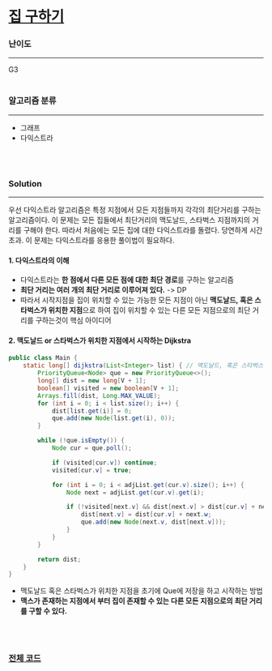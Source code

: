 # [집 구하기](https://www.acmicpc.net/problem/13911)

### 난이도

***
G3
<br><br>

### 알고리즘 분류

***

* 그래프
* 다익스트라

<br><br>

### Solution

***

우선 다익스트라 알고리즘은 특정 지점에서 모든 지점들까지 각각의 최단거리를 구하는 알고리즘이다. 이 문제는 모든 집들에서 최단거리의 맥도날드, 스타벅스 지점까지의 거리를 구해야 한다. 따라서 처음에는 모든 집에 대한
다익스트라를 돌렸다. 당연하게 시간초과. 이 문제는 다익스트라를 응용한 풀이법이 필요하다.

#### 1. 다익스트라의 이해

* 다익스트라는 **한 점에서 다른 모든 점에 대한 최단 경로**를 구하는 알고리즘
* **최단 거리는 여러 개의 최단 거리로 이루어져 있다.** -> DP
* 따라서 시작지점을 집이 위치할 수 있는 가능한 모든 지점이 아닌 **맥도날드, 혹은 스타벅스가 위치한 지점**으로 하여 집이 위치할 수 있는 다른 모든 지점으로의 최단 거리를 구하는것이 핵심 아이디어

#### 2. 맥도날드 or 스타벅스가 위치한 지점에서 시작하는 Dijkstra

```java
public class Main {
    static long[] dijkstra(List<Integer> list) { // 맥도날드, 혹은 스타벅스가 위치한 정점의 리스트를 파라미터로 받는다.
        PriorityQueue<Node> que = new PriorityQueue<>();
        long[] dist = new long[V + 1];
        boolean[] visited = new boolean[V + 1];
        Arrays.fill(dist, Long.MAX_VALUE);
        for (int i = 0; i < list.size(); i++) {
            dist[list.get(i)] = 0;
            que.add(new Node(list.get(i), 0));
        }

        while (!que.isEmpty()) {
            Node cur = que.poll();

            if (visited[cur.v]) continue;
            visited[cur.v] = true;

            for (int i = 0; i < adjList.get(cur.v).size(); i++) {
                Node next = adjList.get(cur.v).get(i);

                if (!visited[next.v] && dist[next.v] > dist[cur.v] + next.w) {
                    dist[next.v] = dist[cur.v] + next.w;
                    que.add(new Node(next.v, dist[next.v]));
                }
            }
        }

        return dist;
    }
}
```

* 맥도날드 혹은 스타벅스가 위치한 지점을 초기에 Que에 저장을 하고 시작하는 방법
* **맥스가 존재하는 지점에서 부터 집이 존재할 수 있는 다른 모든 지점으로의 최단 거리를 구할 수 있다.**

<br><br>

### [전체 코드](https://github.com/Jungmin-Seo0527/CodingTest/blob/main/src/dijkstra/BOJ13911_집_구하기.java)
